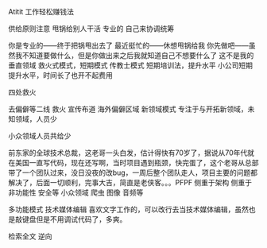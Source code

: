 Atitit 工作轻松赚钱法


供给原则注意
甩锅给别人干活 专业的 自己来协调统筹

你是专业的——终于把锅甩出去了
最近挺忙的——休想甩锅给我
你先做吧——虽然我不知道要做什么，但是你做出来之后我就知道自己不想要什么了
这不是我的垂直领域
救火式模式，短期模式
传教士模式 短期培训法，提升水平
小公司短期提升水平，时间长了也开不起费用

四处救火

去偏僻等二线 救火 宣传布道
海外偏僻区域
新领域模式
专注于与开拓新领域，未知领域，人员少

小众领域人员共给少



前东家的全球技术总裁，这老哥一头白发，估计得快有70岁了，据说从70年代就在美国一直写代码，现在还写啊，当时项目遇到瓶颈，快完蛋了，这个老哥从总部带了一个团队过来，没日没夜的改bug，一周后整个团队走人，项目主要的问题都解决了，后面一切顺利，完事大吉，简直是老侠客。。。PFPF
侧重于架构
侧重于非功能性 安全等
小众领域
爬虫
图像 音频等

多功能模式
技术媒体编辑
喜欢文字工作的，可以改行去当技术媒体编辑，虽然也是敲键盘但是不用调试代码了，多爽。

检索全文
逆向


